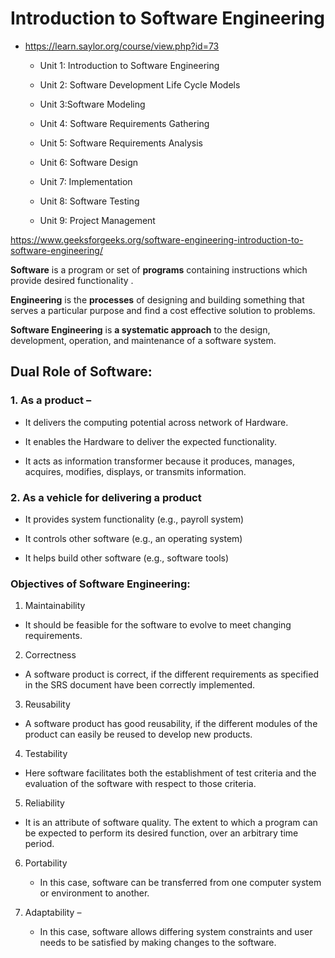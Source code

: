 # Introduction to Software Engineering

* https://learn.saylor.org/course/view.php?id=73

  * Unit 1: Introduction to Software Engineering
  
  * Unit 2: Software Development Life Cycle Models

  * Unit 3:Software Modeling

  * Unit 4: Software Requirements Gathering

  * Unit 5: Software Requirements Analysis

  * Unit 6: Software Design

  * Unit 7: Implementation

  * Unit 8: Software Testing

  * Unit 9: Project Management
 

https://www.geeksforgeeks.org/software-engineering-introduction-to-software-engineering/

**Software** is a program or set of **programs** containing instructions which provide desired functionality . 

**Engineering** is the **processes** of designing and building something that serves a particular purpose and find a cost effective solution to problems.


**Software Engineering** is **a systematic approach** to the design, development, operation, and maintenance of a software system.


## Dual Role of Software:

### 1. As a product –

* It delivers the computing potential across network of Hardware.

* It enables the Hardware to deliver the expected functionality.

* It acts as information transformer because it produces, manages, acquires, modifies, displays, or transmits information.

### 2. As a vehicle for delivering a product

* It provides system functionality (e.g., payroll system)

* It controls other software (e.g., an operating system)

* It helps build other software (e.g., software tools)

### Objectives of Software Engineering:

1. Maintainability
 
  * It should be feasible for the software to evolve to meet changing requirements.

2. Correctness 
 
  * A software product is correct, if the different requirements as specified in the SRS document have been correctly implemented.

3. Reusability 
 
  * A software product has good reusability, if the different modules of the product can easily be reused to develop new products.

4. Testability 
 
  * Here software facilitates both the establishment of test criteria and the evaluation of the software with respect to those criteria.

5. Reliability 
 
  * It is an attribute of software quality. The extent to which a program can be expected to perform its desired function, over an arbitrary time period.

6. Portability 
   * In this case, software can be transferred from one computer system or environment to another.

7. Adaptability –
   * In this case, software allows differing system constraints and user needs to be satisfied by making changes to the software.